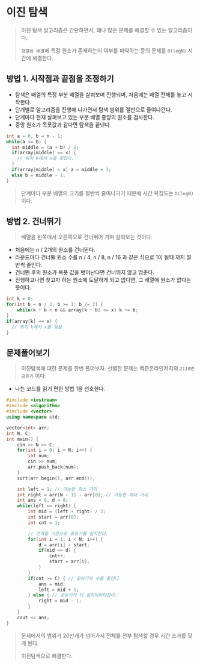 # 이진 탐색

> 이진 탐색 알고리즘은 간단하면서, 꽤나 많은 문제를 해결할 수 있는 알고리즘이다.
>
> `정렬된 배열`에 특정 원소가 존재하는지 여부를 파악하는 등의 문제를 `O(logN)` 시간에 해결한다.



## 방법 1. 시작점과 끝점을 조정하기

- 탐색은 배열의 특정 부분 배열을 살펴보며 진행되며, 처음에는 배열 전체를 놓고 시작한다.
- 단계별로 알고리즘을 진행해 나가면서 탐색 범위를 절반으로 줄여나간다.
- 단계마다 현재 살펴보고 있는 부분 배열 중앙의 원소를 검사한다.
- 중앙 원소가 목푯값과 같다면 탐색을 끝낸다.

~~~c++
int a = 0, b = n - 1;
while(a <= b) {
  int middle = (a + b) / 2;
  if(array[middle] == x) {
    // 위치 K에서 x를 찾았다.
  }
  if(array[middle] < x) a = middle + 1;
  else b = middle - 1;
}
~~~

> 단계마다 부분 배열의 크기를 절반씩 줄여나가기 때문에 시간 복잡도는 `O(logN)` 이다.



## 방법 2. 건너뛰기

> 배열을 왼쪽에서 오른쪽으로 건너뛰어 가며 살펴보는 것이다.

- 처음에는 n / 2개의 원소를 건너뛴다.
- 라운드마다 건너뛸 원소 수를 n / 4, n / 8, n / 16 과 같은 식으로 1이 될때 까지 절반씩 줄인다.
- 건너뛴 후의 원소가 목푯 값을 벗어난다면 건너뛰지 않고 멈춘다.
- 진행하고나면 찾고자 하는 원소에 도달하게 되고 없다면, 그 배열에 원소가 없다는 뜻이다.

```c++
int k = 0;
for(int b = n / 2; b >= 1; b /= 2) {
	while(k + b < n && array[k + b] <= x) k += b;
}
if(array[k] == x) {
  // 위치 k에서 x를 찾음
}
```



## 문제풀어보기

> 이진탐색에 대한 문제를 한번 풀어보자. 선별한 문제는 백준온라인저지의 `2110번 공유기` 이다.

- 나는 코드를 읽기 편한 방법 1을 선호한다.

~~~c++
#include <iostream>
#include <algorithm>
#include <vector>
using namespace std;

vector<int> arr;
int N, C;
int main() {
    cin >> N >> C;
    for(int i = 0; i < N; i++) {
        int num;
        cin >> num;
        arr.push_back(num);
    }
    sort(arr.begin(), arr.end());

    int left = 1; // 가능한 최소 거리
    int right = arr[N - 1] - arr[0]; // 가능한 최대 거리
    int ans = 0, d = 0;
    while(left <= right) {
        int mid = (left + right) / 2;
        int start = arr[0];
        int cnt = 1;

        // 간격을 기준으로 공유기를 설치한다.
        for(int i = 1; i < N; i++) {
            d = arr[i] - start;
            if(mid <= d) {
                cnt++;
                start = arr[i];
            }
        }
        if(cnt >= C) { // 공유기의 수를 줄인다.
            ans = mid;
            left = mid + 1;
        } else { // 공유기가 더 설치되어야한다.
            right = mid - 1;
        }
    }
    cout << ans;
}
~~~

> 문제에서의 범위가 20만개가 넘어가서 전체를 전부 탐색할 경우 시간 초과를 맞게 된다. 
>
> 이진탐색으로 해결한다.

